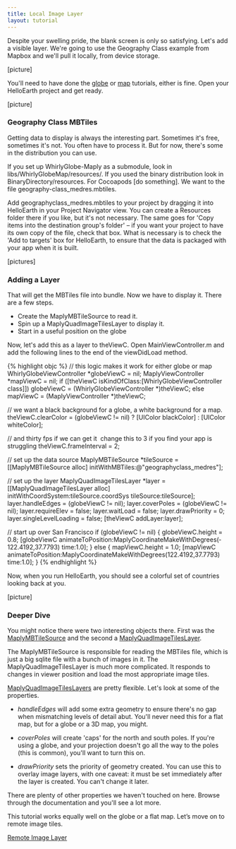```yaml
---
title: Local Image Layer
layout: tutorial
---
```


Despite your swelling pride, the blank screen is only so satisfying. Let's add a visible layer.  We're going to use the Geography Class example from Mapbox and we'll pull it locally, from device storage.

[picture]

You'll need to have done the [globe](your_first_globe.html) or [map](your_first_map.html) tutorials, either is fine.  Open your HelloEarth project and get ready.

[picture]

### Geography Class MBTiles

Getting data to display is always the interesting part.  Sometimes it's free, sometimes it's not.  You often have to process it.  But for now, there's some in the distribution you can use.

If you set up WhirlyGlobe-Maply as a submodule, look in libs/WhirlyGlobeMap/resources/.  If you used the binary distribution look in BinaryDirectory/resources.  For Cocoapods [do something].  We want to the file geography-class_medres.mbtiles.

Add geography­class_medres.mbtiles to your project by dragging it into HelloEarth in your Project Navigator view. You can create a Resources folder there if you like, but it's not necessary. The same goes for 'Copy items into the destination group's folder' – if you want your project to have its own copy of the file, check that box. What is necessary is to check the 'Add to targets' box for HelloEarth, to ensure that the data is packaged with your app when it is built.

[pictures]

### Adding a Layer

That will get the MBTiles file into bundle.  Now we have to display it.  There are a few steps.

- Create the MaplyMBTileSource to read it.
- Spin up a MaplyQuadImageTilesLayer to display it.
- Start in a useful position on the globe

Now, let's add this as a layer to theViewC. Open MainViewController.m and add the following lines to the end of the viewDidLoad method.

{% highlight objc %}
// this logic makes it work for either globe or map
WhirlyGlobeViewController *globeViewC = nil;
MaplyViewController *mapViewC = nil;
if ([theViewC isKindOfClass:[WhirlyGlobeViewController class]])
    globeViewC = (WhirlyGlobeViewController *)theViewC;
else
    mapViewC = (MaplyViewController *)theViewC;

// we want a black background for a globe, a white background for a map.
theViewC.clearColor = (globeViewC != nil) ? [UIColor blackColor] : [UIColor whiteColor];

// and thirty fps if we can get it ­ change this to 3 if you find your app is struggling
theViewC.frameInterval = 2;

// set up the data source
MaplyMBTileSource *tileSource = [[MaplyMBTileSource alloc]
initWithMBTiles:@"geography­class_medres"];

// set up the layer
MaplyQuadImageTilesLayer *layer = [[MaplyQuadImageTilesLayer alloc] initWithCoordSystem:tileSource.coordSys tileSource:tileSource];
layer.handleEdges = (globeViewC != nil);
layer.coverPoles = (globeViewC != nil);
layer.requireElev = false;
layer.waitLoad = false;
layer.drawPriority = 0;
layer.singleLevelLoading = false;
[theViewC addLayer:layer];

// start up over San Francisco
if (globeViewC != nil)
{
  globeViewC.height = 0.8;
  [globeViewC animateToPosition:MaplyCoordinateMakeWithDegrees(­122.4192,37.7793) time:1.0];
} else {
  mapViewC.height = 1.0;
  [mapViewC animateToPosition:MaplyCoordinateMakeWithDegrees(­122.4192,37.7793) time:1.0];
}
{% endhighlight %}

Now, when you run HelloEarth, you should see a colorful set of countries looking back at you.

[picture]

### Deeper Dive

You might notice there were two interesting objects there.  First was the <a href= "{{ site.baseurl }}/reference/ios_2_3/Classes/MaplyMBTileSource.html" target="_blank">MaplyMBTileSource</a> and the second a <a href= "{{ site.baseurl }}/reference/ios_2_3/Classes/MaplyQuadImageTilesLayer.html" target="_blank">MaplyQuadImageTilesLayer</a>.

The MaplyMBTileSource is responsible for reading the MBTiles file, which is just a big sqlite file with a bunch of images in it.  The MaplyQuadImageTilesLayer is much more complicated.  It responds to changes in viewer position and load the most appropriate image tiles.

<a href= "{{ site.baseurl }}/reference/ios_2_3/Classes/MaplyQuadImageTilesLayer.html" target="_blank">MaplyQuadImageTilesLayers</a> are pretty flexible.  Let's look at some of the properties.

- _handleEdges_ will add some extra geometry to ensure there's no gap when mismatching levels of detail abut. You'll never need this for a flat map, but for a globe or a 3D map, you might.

- _coverPoles_ will create 'caps' for the north and south poles. If you're using a globe, and your projection doesn't go all the way to the poles (this is common), you'll want to turn this on.

- _drawPriority_ sets the priority of geometry created.  You can use this to overlay image layers, with one caveat: it must be set immediately after the layer is created. You can't change it later.

There are plenty of other properties we haven't touched on here.  Browse through the documentation and you'll see a lot more.

This tutorial works equally well on the globe or a flat map.  Let’s move on to remote image tiles.

[Remote Image Layer](remote_image_layer.html)
